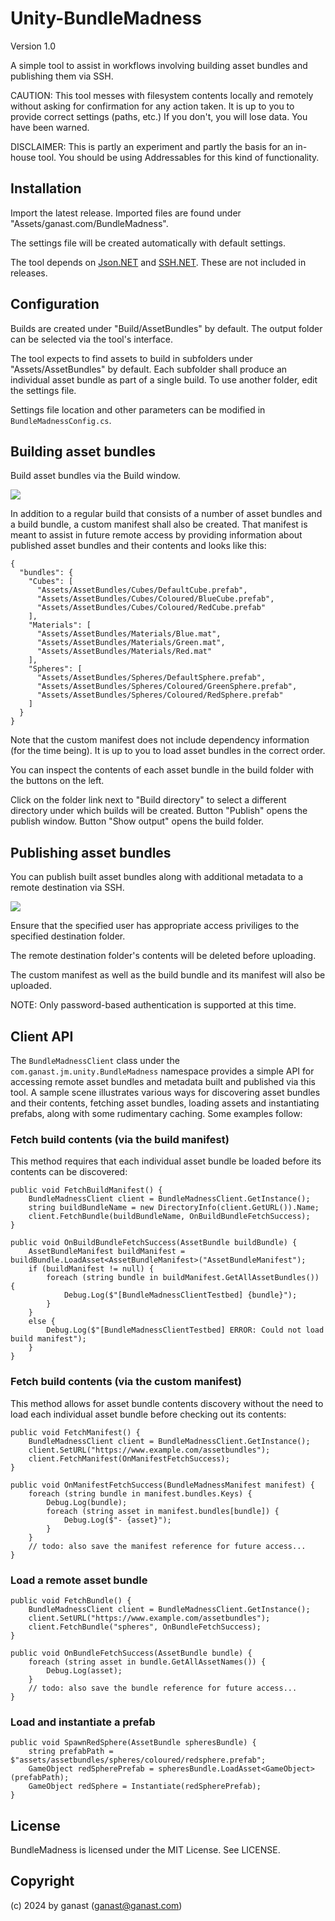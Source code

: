 # Unity-BundleMadness

Version 1.0

A simple tool to assist in workflows involving building asset bundles and publishing them via SSH.

CAUTION: This tool messes with filesystem contents locally and remotely without asking for confirmation for any action taken. It is up to you to provide correct settings (paths, etc.) If you don't, you will lose data. You have been warned.

DISCLAIMER: This is partly an experiment and partly the basis for an in-house tool. You should be using Addressables for this kind of functionality.

## Installation

Import the latest release. Imported files are found under "Assets/ganast.com/BundleMadness".

The settings file will be created automatically with default settings.

The tool depends on [Json.NET](https://github.com/JamesNK/Newtonsoft.Json) and [SSH.NET](https://github.com/sshnet/SSH.NET). These are not included in releases.

## Configuration

Builds are created under "Build/AssetBundles" by default. The output folder can be selected via the tool's interface.

The tool expects to find assets to build in subfolders under "Assets/AssetBundles" by default. Each subfolder shall produce an individual asset bundle as part of a single build. To use another folder, edit the settings file.

Settings file location and other parameters can be modified in `BundleMadnessConfig.cs`.

## Building asset bundles

Build asset bundles via the Build window.

![](doc/build.jpg)

In addition to a regular build that consists of a number of asset bundles and a build bundle, a custom manifest shall also be created. That manifest is meant to assist in future remote access by providing information about published asset bundles and their contents and looks like this:

```
{
  "bundles": {
    "Cubes": [
      "Assets/AssetBundles/Cubes/DefaultCube.prefab",
      "Assets/AssetBundles/Cubes/Coloured/BlueCube.prefab",
      "Assets/AssetBundles/Cubes/Coloured/RedCube.prefab"
    ],
    "Materials": [
      "Assets/AssetBundles/Materials/Blue.mat",
      "Assets/AssetBundles/Materials/Green.mat",
      "Assets/AssetBundles/Materials/Red.mat"
    ],
    "Spheres": [
      "Assets/AssetBundles/Spheres/DefaultSphere.prefab",
      "Assets/AssetBundles/Spheres/Coloured/GreenSphere.prefab",
      "Assets/AssetBundles/Spheres/Coloured/RedSphere.prefab"
    ]
  }
}
```

Note that the custom manifest does not include dependency information (for the time being). It is up to you to load asset bundles in the correct order.

You can inspect the contents of each asset bundle in the build folder with the buttons on the left.

Click on the folder link next to "Build directory" to select a different directory under which builds will be created. Button "Publish" opens the publish window. Button "Show output" opens the build folder.

## Publishing asset bundles

You can publish built asset bundles along with additional metadata to a remote destination via SSH.

![](doc/publish.jpg)

Ensure that the specified user has appropriate access priviliges to the specified destination folder.

The remote destination folder's contents will be deleted before uploading.

The custom manifest as well as the build bundle and its manifest will also be uploaded.

NOTE: Only password-based authentication is supported at this time.

## Client API

The `BundleMadnessClient` class under the `com.ganast.jm.unity.BundleMadness` namespace provides a simple API for accessing remote asset bundles and metadata built and published via this tool. A sample scene illustrates various ways for discovering asset bundles and their contents, fetching asset bundles, loading assets and instantiating prefabs, along with some rudimentary caching. Some examples follow:

### Fetch build contents (via the build manifest)

This method requires that each individual asset bundle be loaded before its contents can be discovered:

```
public void FetchBuildManifest() {
    BundleMadnessClient client = BundleMadnessClient.GetInstance();
    string buildBundleName = new DirectoryInfo(client.GetURL()).Name;
    client.FetchBundle(buildBundleName, OnBuildBundleFetchSuccess);
}

public void OnBuildBundleFetchSuccess(AssetBundle buildBundle) {
    AssetBundleManifest buildManifest = buildBundle.LoadAsset<AssetBundleManifest>("AssetBundleManifest");
    if (buildManifest != null) {
        foreach (string bundle in buildManifest.GetAllAssetBundles()) {
            Debug.Log($"[BundleMadnessClientTestbed] {bundle}");
        }
    }
    else {
        Debug.Log($"[BundleMadnessClientTestbed] ERROR: Could not load build manifest");
    }
}
```

### Fetch build contents (via the custom manifest)

This method allows for asset bundle contents discovery without the need to load each individual asset bundle before checking out its contents:

```
public void FetchManifest() {
    BundleMadnessClient client = BundleMadnessClient.GetInstance();
    client.SetURL("https://www.example.com/assetbundles");
    client.FetchManifest(OnManifestFetchSuccess);
}

public void OnManifestFetchSuccess(BundleMadnessManifest manifest) {
    foreach (string bundle in manifest.bundles.Keys) {
        Debug.Log(bundle);
        foreach (string asset in manifest.bundles[bundle]) {
            Debug.Log($"- {asset}");
        }
    }
    // todo: also save the manifest reference for future access...
}
```

### Load a remote asset bundle

```
public void FetchBundle() {
    BundleMadnessClient client = BundleMadnessClient.GetInstance();
    client.SetURL("https://www.example.com/assetbundles");
    client.FetchBundle("spheres", OnBundleFetchSuccess);
}

public void OnBundleFetchSuccess(AssetBundle bundle) {
    foreach (string asset in bundle.GetAllAssetNames()) {
        Debug.Log(asset);
    }
    // todo: also save the bundle reference for future access...
}
```

### Load and instantiate a prefab

```
public void SpawnRedSphere(AssetBundle spheresBundle) {
    string prefabPath = $"assets/assetbundles/spheres/coloured/redsphere.prefab";
    GameObject redSpherePrefab = spheresBundle.LoadAsset<GameObject>(prefabPath);
    GameObject redSphere = Instantiate(redSpherePrefab);
}
```

## License

BundleMadness is licensed under the MIT License. See LICENSE.

## Copyright

(c) 2024 by ganast (ganast@ganast.com)

